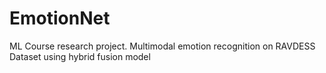 # EmotionNet
ML Course research project. Multimodal emotion recognition on RAVDESS Dataset using hybrid fusion model
